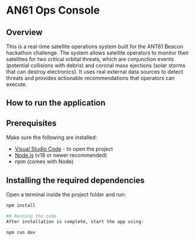 # AN61 Ops Console

## Overview

This is a real-time satellite operations system built for the ANT61 Beacon hackathon challenge. The system allows satellite operators to monitor their satellites for two critical orbital threats, which are conjunction events (potential collisions with debris) and coronal mass ejections (solar storms that can destroy electronics). It uses real external data sources to detect threats and provides actionable recommendations that operators can execute.

## How to run the application

## Prerequisites

Make sure the following are installed:
- [Visual Studio Code](https://code.visualstudio.com/) - to open the project
- [Node.js](https://nodejs.org) (v18 or newer recommended)
- npm (comes with Node)

## Installing the required dependencies

Open a terminal inside the project folder and run:

```bash
npm install

## Running the code
After installation is complete, start the app using:

npm run dev